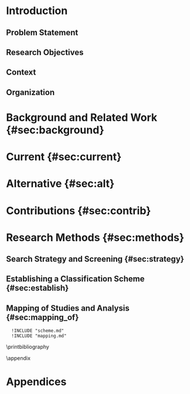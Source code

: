 

# Introduction

## Problem Statement

## Research Objectives

## Context

## Organization

# Background and Related Work {#sec:background}

# Current {#sec:current}

# Alternative {#sec:alt}

# Contributions {#sec:contrib}

# Research Methods {#sec:methods}

## Search Strategy and Screening {#sec:strategy}

## Establishing a Classification Scheme {#sec:establish}

## Mapping of Studies and Analysis {#sec:mapping_of}

      !INCLUDE "scheme.md"
      !INCLUDE "mapping.md"
      
\printbibliography

\appendix

# Appendices

